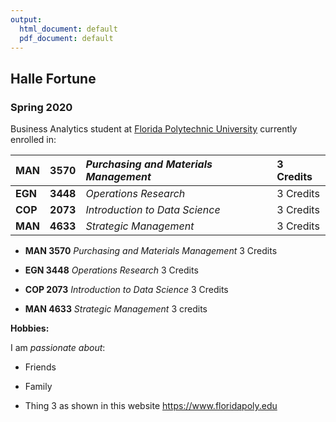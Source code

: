 ```yaml
---
output:
  html_document: default
  pdf_document: default
---
```

## Halle Fortune

### Spring 2020 

Business Analytics student at [Florida Polytechnic University](https://www.floridapoly.edu) currently enrolled in: 


**MAN**|**3570**|_Purchasing and Materials Management_|3 Credits|
:------- | :-------|:----------|:------------
|**EGN**|**3448**|_Operations Research_ |3 Credits|
**COP**|**2073**|_Introduction to Data Science_|3 Credits|
|**MAN**|**4633**|_Strategic Management_|3 Credits| 

- **MAN 3570** _Purchasing and Materials Management_ 3 Credits

- **EGN 3448** _Operations Research_ 3 Credits

- **COP 2073** _Introduction to Data Science_ 3 Credits

- **MAN 4633** _Strategic Management_ 3 credits

**Hobbies:**

I am _passionate about_: 

- Friends 

- Family

- Thing 3 as shown in this website <https://www.floridapoly.edu>
